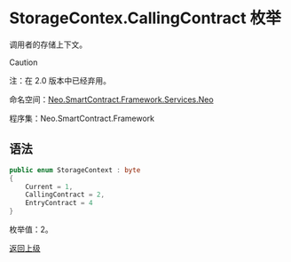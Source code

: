 # StorageContex.CallingContract 枚举

调用者的存储上下文。

> [!Caution]
> 注：在 2.0 版本中已经弃用。

命名空间：[Neo.SmartContract.Framework.Services.Neo](../../Neo.md)

程序集：Neo.SmartContract.Framework

## 语法

```c#
public enum StorageContext : byte
{
    Current = 1,
    CallingContract = 2,
    EntryContract = 4
}
```

枚举值：2。



[返回上级](../StorageContex.md)